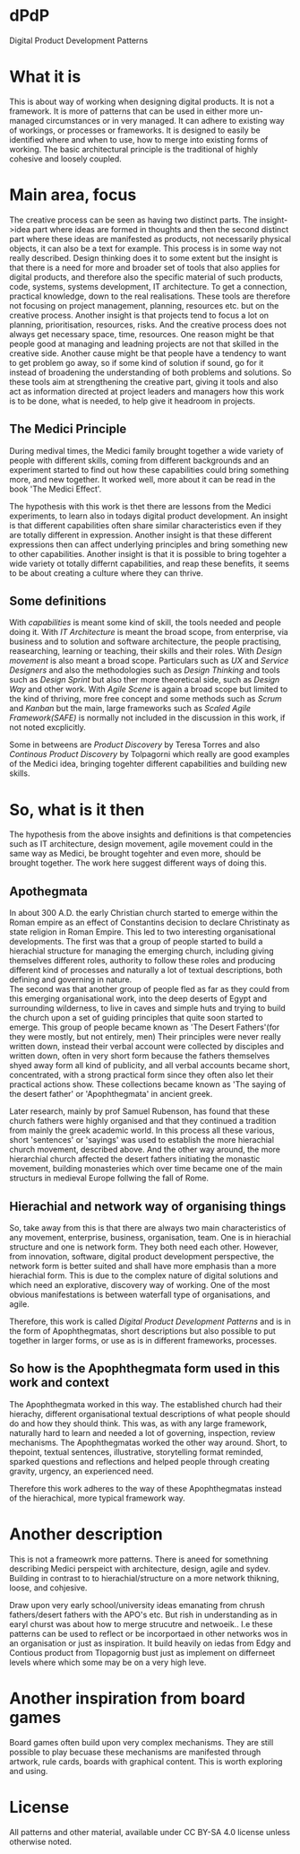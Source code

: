 # dPdP
Digital Product Development Patterns

# What it is
This is about way of working when designing digital products. It is not a framework. It is more of patterns that can be used in either more un-managed circumstances or in very managed. It can adhere to existing way of workings, or processes or frameworks. It is designed to easily be identified where and when to use, how to merge into existing forms of working. The basic architectural principle is the traditional of highly cohesive and loosely coupled.

# Main area, focus
The creative process can be seen as having two distinct parts. The insight->idea part where ideas are formed in thoughts and then the second distinct part where these ideas are manifested as products, not necessarily physical objects, it can also be a text for example. This process is in some way not really described. Design thinking does it to some extent but the insight is that there is a need for more and broader set of tools that also applies for digital products, and therefore also the specific material of such products, code, systems, systems development, IT architecture. To get a connection, practical knowledge, down to the real realisations.
These tools are therefore not focusing on project management, planning, resources etc. but on the creative process. Another insight is that projects tend to focus a lot on planning, prioritisation, resources, risks. And the creative process does not always get necessary space, time, resources. One reason might be that people good at managing and leadning projects are not that skilled in the creative side. Another cause might be that people have a tendency to want to get problem go away, so if some kind of solution if sound, go for it instead of broadening the understanding of both problems and solutions.
So these tools aim at strengthening the creative part, giving it tools and also act as information directed at project leaders and managers how this work is to be done, what is needed, to help give it headroom in projects.

## The Medici Principle
During medival times, the Medici family brought together a wide variety of people with different skills, coming from different backgrounds and an experiment started to find out how these capabilities could bring something more, and new together. It worked well, more about it can be read in the book 'The Medici Effect'. 

The hypothesis with this work is thet there are lessons from the Medici experiments, to learn also in todays digital product development. An insight is that different capabilities often share similar characteristics even if they are totally different in expression. Another insight is that these different expressions then can affect underlying principles and bring something new to other capabilities. Another insight is that it is possible to bring togehter a wide variety ot totally differnt capabilities, and reap these benefits, it seems to be about creating a culture where they can thrive. 

## Some definitions 
With _capabilities_ is meant some kind of skill, the tools needed and people doing it.
With _IT Architecture_ is meant the broad scope, from enterprise, via business and to solution and software architecture, the people practising, reasearching, learning or teaching, their skills and their roles.
With _Design movement_ is also meant a broad scope. Particulars such as _UX_ and _Service Designers_ and also the methodologies such as _Design Thinking_ and tools such as _Design Sprint_ but also ther more theoretical side, such as _Design Way_ and other work. 
With _Agile Scene_ is again a broad scope but limited to the kind of thriving, more free concept and some methods such as _Scrum_ and _Kanban_ but the main, large frameworks such as _Scaled Agile Framework(SAFE)_ is normally not included in the discussion in this work, if not noted excplicitly.

Some in betweens are _Product Discovery_ by Teresa Torres and also _Continous Product Discovery_ by Tolpagorni which really are good examples of the Medici idea, bringing togehter different capabilities and building new skills.

# So, what is it then
The hypothesis from the above insights and definitions is that competencies such as IT architecture, design movement, agile movement could in the same way as Medici, be brought togehter and even more, should be brought together. The work here suggest different ways of doing this. 

## Apothegmata
In about 300 A.D. the early Christian church started to emerge within the Roman empire as an effect of Constantins decision to declare Christinaty as state religion in Roman Empire. This led to two interesting organisational developments. 
The first was that a group of people started to build a hierachial structure for managing the emerging church, including giving themselves different roles, authority to follow these roles and producing different kind of processes and naturally a lot of textual descriptions, both defining and governing in nature.  
The second was that another group of people fled as far as they could from this emerging organisational work, into the deep deserts of Egypt and surrounding wilderness, to live in caves and simple huts and trying to build the church upon a set of guiding principles that quite soon started to emerge. This group of people became known as 'The Desert Fathers'(for they were mostly, but not entirely, men) Their principles were never really written down, instead their verbal account were collected by disciples and written down, often in very short form because the fathers themselves shyed away form all kind of publicity, and all verbal accounts became short, concentrated, with a strong practical form since they often also let their practical actions show. These collections became known as 'The saying of the desert father' or 'Apophthegmata' in ancient greek.

Later research, mainly by prof Samuel Rubenson, has found that these church fathers were highly organised and that they continued a tradition from mainly the greek academic world. In this process all these various, short 'sentences' or 'sayings' was used to establish the more hierachial church movement, described above. And the other way around, the more hierarchial church affected the desert fathers initiating the monastic movement, building monasteries which over time became one of the main structurs in medieval Europe follwing the fall of Rome.

## Hierachial and network way of organising things
So, take away from this is that there are always two main characteristics of any movement, enterprise, business, organisation, team. One is in hierachial structure and one is network form. They both need each other. However, from innovation, software, digital product development perspective, the network form is better suited and shall have more emphasis than a more hierachial form. This is due to the complex nature of digital solutions and which need an explorative, discovery way of working. One of the most obvious manifestations is between waterfall type of organisations, and agile.

Therefore, this work is called _Digital Product Development Patterns_ and is in the form of Apophthegmatas, short descriptions but also possible to put together in larger forms, or use as is in different frameworks, processes. 

## So how is the Apophthegmata form used in this work and context
The Apophthegmata worked in this way. The established church had their hierachy, different organisational textual descriptions of what people should do and how they should think. This was, as with any large framework, naturally hard to learn and needed a lot of governing, inspection, review mechanisms.
The Apophthegmatas worked the other way around. Short, to thepoint, textual sentences, illustrative, storytelling format reminded, sparked questions and reflections and helped people through creating gravity, urgency, an experienced need. 

Therefore this work adheres to the way of these Apophthegmatas instead of the hierachical, more typical framework way.  

# Another description
This is not a frameowrk more patterns.
There is aneed for somethning describing Medici perspeict with architecture, design, agile and sydev.
Building in contrast to to hierachial/structure on a more network thikning, loose, and cohjesive.

Draw upon very early school/university ideas emanating from chrush fathers/desert fathers with the APO's etc.
But rish in understanding as in earyl churst was about how to merge strucutre and netwoeik.. I.e these patterns can be used to reflect or be incorportaed in other networks wos in an organisation or just as inspiration. It build heavily on iedas from Edgy and Contious product from Tlopagornig bust just as implement on differneet levels where which some may be on a very high leve. 

# Another inspiration from board games
Board games often build upon very complex mechanisms. They are still possible to play becuase these mechanisms are manifested through artwork, rule cards, boards with graphical content.
This is worth exploring and using.

# License
All patterns and other material, available under CC BY-SA 4.0 license unless otherwise noted.
